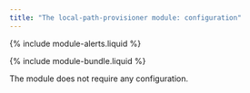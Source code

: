 ```yaml
---
title: "The local-path-provisioner module: configuration"
---
```


{% include module-alerts.liquid %}

{% include module-bundle.liquid %}

The module does not require any configuration.
